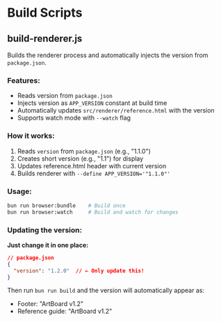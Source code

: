 # Build Scripts

## build-renderer.js

Builds the renderer process and automatically injects the version from `package.json`.

### Features:
- Reads version from `package.json`
- Injects version as `APP_VERSION` constant at build time
- Automatically updates `src/renderer/reference.html` with the version
- Supports watch mode with `--watch` flag

### How it works:
1. Reads `version` from `package.json` (e.g., "1.1.0")
2. Creates short version (e.g., "1.1") for display
3. Updates reference.html header with current version
4. Builds renderer with `--define APP_VERSION='"1.1.0"'`

### Usage:
```bash
bun run browser:bundle    # Build once
bun run browser:watch     # Build and watch for changes
```

### Updating the version:
**Just change it in one place:**
```json
// package.json
{
  "version": "1.2.0"  // ← Only update this!
}
```

Then run `bun run build` and the version will automatically appear as:
- Footer: "ArtBoard v1.2"
- Reference guide: "ArtBoard v1.2"
